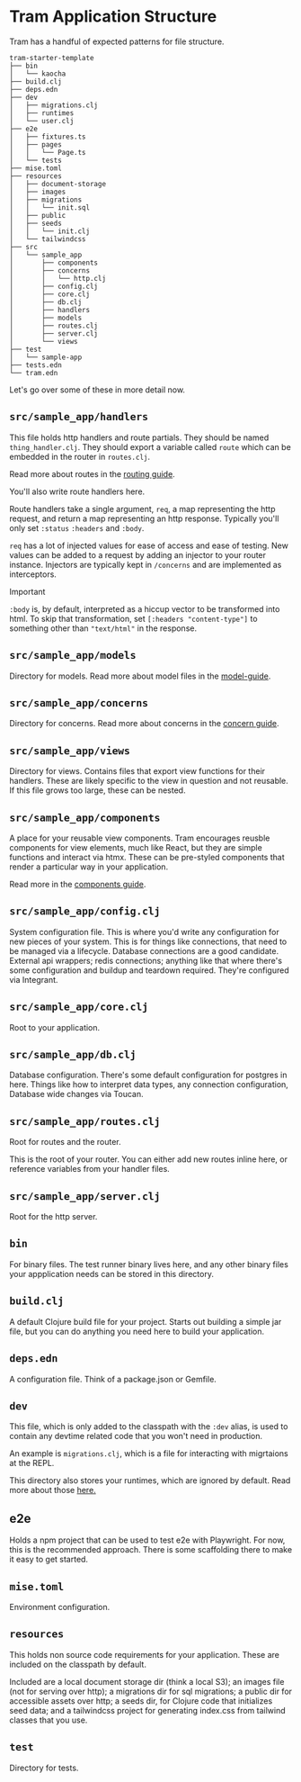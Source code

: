 # Tram Application Structure

Tram has a handful of expected patterns for file structure.  

```
tram-starter-template
├── bin
│   └── kaocha
├── build.clj
├── deps.edn
├── dev
│   ├── migrations.clj
│   ├── runtimes
│   └── user.clj
├── e2e
│   ├── fixtures.ts
│   ├── pages
│   │   └── Page.ts
│   └── tests
├── mise.toml
├── resources
│   ├── document-storage
│   ├── images
│   ├── migrations
│   │   └── init.sql
│   ├── public
│   ├── seeds
│   │   └── init.clj
│   └── tailwindcss
├── src
│   └── sample_app
│       ├── components
│       ├── concerns
│       │   └── http.clj
│       ├── config.clj
│       ├── core.clj
│       ├── db.clj
│       ├── handlers
│       ├── models
│       ├── routes.clj
│       ├── server.clj
│       └── views
├── test
│   └── sample-app
├── tests.edn
└── tram.edn
```

Let's go over some of these in more detail now. 


## `src/sample_app/handlers`
This file holds http handlers and route partials. They should be named
`thing_handler.clj`. They should export a variable called `route` which can be
embedded in the router in `routes.clj`. 

Read more about routes in the [routing guide](./routing-guide.md).

You'll also write route handlers here.  

Route handlers take a single argument, `req`, a map representing the http
request, and return a map representing an http response. Typically you'll only
set `:status` `:headers` and `:body`. 

`req` has a lot of injected values for ease of access and ease of testing. New
values can be added to a request by adding an injector to your router instance.
Injectors are typically kept in `/concerns` and are implemented as interceptors. 

> [!IMPORTANT]  
> `:body` is, by default, interpreted as a hiccup vector to be transformed into
> html.  To skip that transformation, set `[:headers "content-type"]` to
> something other than `"text/html"` in the response. 


## `src/sample_app/models`

Directory for models. Read more about model files in the
[model-guide](./model-guide.md).

## `src/sample_app/concerns`

Directory for concerns. Read more about concerns in the [concern
guide](./concern-guide.md).

## `src/sample_app/views`

Directory for views.  Contains files that export view functions for their
handlers.  These are likely specific to the view in question and not reusable.
If this file grows too large, these can be nested. 

## `src/sample_app/components`

A place for your reusable view components.  Tram encourages reusble components
for view elements, much like React, but they are simple functions and interact
via htmx.  These can be pre-styled components that render a particular way in
your application.

Read more in the [components guide](components-guide.md).

## `src/sample_app/config.clj`

System configuration file. This is where you'd write any configuration for new
pieces of your system. This is for things like connections, that need to be
managed via a lifecycle. Database connections are a good candidate. External api
wrappers; redis connections; anything like that where there's some configuration
and buildup and teardown required. They're configured via Integrant.

## `src/sample_app/core.clj`
Root to your application. 

## `src/sample_app/db.clj`
Database configuration. There's some default configuration for postgres in here.
Things like how to interpret data types, any connection configuration, Database
wide changes via Toucan.

## `src/sample_app/routes.clj`
Root for routes and the router.

This is the root of your router.  You can either add new routes inline here,
or reference variables from your handler files.

## `src/sample_app/server.clj`
Root for the http server.

## `bin`

For binary files. The test runner binary lives here, and any other binary files
your appplication needs can be stored in this directory.

## `build.clj`

A default Clojure build file for your project.  Starts out building a simple jar
file, but you can do anything you need here to build your application. 

## `deps.edn`
A configuration file.  Think of a package.json or Gemfile.

## `dev`

This file, which is only added to the classpath with the `:dev` alias, is used
to contain any devtime related code that you won't need in production.  

An example is `migrations.clj`, which is a file for interacting with migrtaions
at the REPL.

This directory also stores your runtimes, which are ignored by default.  Read
more about those [here.](./runtimes.md)

## e2e

Holds a npm project that can be used to test e2e with Playwright. For now, this
is the recommended approach.  There is some scaffolding there to make it easy to
get started.

## `mise.toml`

Environment configuration.

## `resources`

This holds non source code requirements for your application.  These are
included on the classpath by default.

Included are a local document storage dir (think a local S3); an images file
(not for serving over http); a migrations dir for sql migrations; a public dir
for accessible assets over http; a seeds dir, for Clojure code that initializes
seed data; and a tailwindcss project for generating index.css from tailwind
classes that you use.

## `test`
Directory for tests. 
